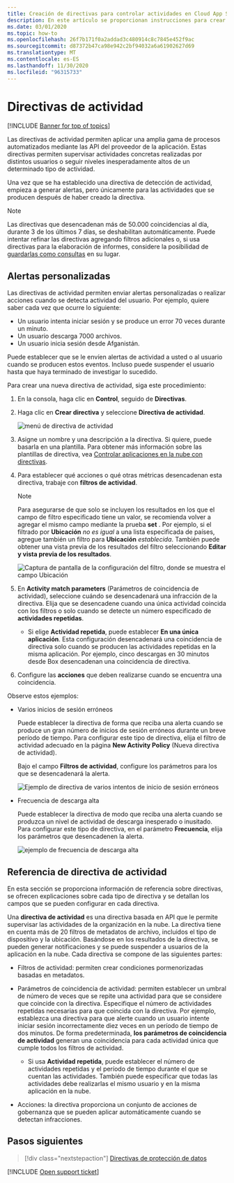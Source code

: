 ```yaml
---
title: Creación de directivas para controlar actividades en Cloud App Security
description: En este artículo se proporcionan instrucciones para crear directivas de actividad y trabajar con ellas.
ms.date: 03/01/2020
ms.topic: how-to
ms.openlocfilehash: 26f7b171f0a2addad3c480914c8c7845e452f9ac
ms.sourcegitcommit: d87372b47ca98e942c2bf94032a6a61902627d69
ms.translationtype: MT
ms.contentlocale: es-ES
ms.lasthandoff: 11/30/2020
ms.locfileid: "96315733"
---
```

# <a name="activity-policies"></a>Directivas de actividad

[!INCLUDE [Banner for top of topics](includes/banner.md)]

Las directivas de actividad permiten aplicar una amplia gama de procesos automatizados mediante las API del proveedor de la aplicación. Estas directivas permiten supervisar actividades concretas realizadas por distintos usuarios o seguir niveles inesperadamente altos de un determinado tipo de actividad.

Una vez que se ha establecido una directiva de detección de actividad, empieza a generar alertas, pero únicamente para las actividades que se producen después de haber creado la directiva.

> [!NOTE]
> Las directivas que desencadenan más de 50.000 coincidencias al día, durante 3 de los últimos 7 días, se deshabilitan automáticamente. Puede intentar refinar las directivas agregando filtros adicionales o, si usa directivas para la elaboración de informes, considere la posibilidad de [guardarlas como consultas](activity-filters-queries.md#activity-queries) en su lugar.

## <a name="custom-alerts"></a>Alertas personalizadas

Las directivas de actividad permiten enviar alertas personalizadas o realizar acciones cuando se detecta actividad del usuario. Por ejemplo, quiere saber cada vez que ocurre lo siguiente:

- Un usuario intenta iniciar sesión y se produce un error 70 veces durante un minuto.
- Un usuario descarga 7000 archivos.
- Un usuario inicia sesión desde Afganistán.

Puede establecer que se le envíen alertas de actividad a usted o al usuario cuando se producen estos eventos. Incluso puede suspender el usuario hasta que haya terminado de investigar lo sucedido.

Para crear una nueva directiva de actividad, siga este procedimiento:

1. En la consola, haga clic en **Control**, seguido de **Directivas**.

2. Haga clic en **Crear directiva** y seleccione **Directiva de actividad**.

     ![menú de directiva de actividad](media/activity-policy-menu.png)

3. Asigne un nombre y una descripción a la directiva. Si quiere, puede basarla en una plantilla. Para obtener más información sobre las plantillas de directiva, vea [Controlar aplicaciones en la nube con directivas](control-cloud-apps-with-policies.md).

4. Para establecer qué acciones o qué otras métricas desencadenan esta directiva, trabaje con **filtros de actividad**.
    > [!NOTE]
    > Para asegurarse de que solo se incluyen los resultados en los que el campo de filtro especificado tiene un valor, se recomienda volver a agregar el mismo campo mediante la prueba **set** . Por ejemplo, si el filtrado por **Ubicación** *no es igual* a una lista especificada de países, agregue también un filtro para **Ubicación** *establecida*. También puede obtener una vista previa de los resultados del filtro seleccionando **Editar y vista previa de los resultados**.
    >
    > ![Captura de pantalla de la configuración del filtro, donde se muestra el campo Ubicación](media/activity-example-location-isset.png)

5. En **Activity match parameters** (Parámetros de coincidencia de actividad), seleccione cuándo se desencadenará una infracción de la directiva. Elija que se desencadene cuando una única actividad coincida con los filtros o solo cuando se detecte un número especificado de **actividades repetidas**.
    - Si elige **Actividad repetida**, puede establecer **En una única aplicación**. Esta configuración desencadenará una coincidencia de directiva solo cuando se producen las actividades repetidas en la misma aplicación. Por ejemplo, cinco descargas en 30 minutos desde Box desencadenan una coincidencia de directiva.

6. Configure las **acciones** que deben realizarse cuando se encuentra una coincidencia.

Observe estos ejemplos:

- Varios inicios de sesión erróneos

    Puede establecer la directiva de forma que reciba una alerta cuando se produce un gran número de inicios de sesión erróneos durante un breve período de tiempo. Para configurar este tipo de directiva, elija el filtro de actividad adecuado en la página **New Activity Policy** (Nueva directiva de actividad).

    Bajo el campo **Filtros de actividad**, configure los parámetros para los que se desencadenará la alerta.

    ![Ejemplo de directiva de varios intentos de inicio de sesión erróneos](media/multiple-failed-log-on-attempts-policy-example.png "ejemplo de directiva de varios intentos de inicio de sesión erróneos")

- Frecuencia de descarga alta

    Puede establecer la directiva de modo que reciba una alerta cuando se produzca un nivel de actividad de descarga inesperado o inusitado. Para configurar este tipo de directiva, en el parámetro **Frecuencia**, elija los parámetros que desencadenen la alerta.

    ![ejemplo de frecuencia de descarga alta](media/high-download-rate-example.png "ejemplo de frecuencia de descarga alta")

## <a name="activity-policy-reference"></a>Referencia de directiva de actividad

En esta sección se proporciona información de referencia sobre directivas, se ofrecen explicaciones sobre cada tipo de directiva y se detallan los campos que se pueden configurar en cada directiva.

Una **directiva de actividad** es una directiva basada en API que le permite supervisar las actividades de la organización en la nube. La directiva tiene en cuenta más de 20 filtros de metadatos de archivo, incluidos el tipo de dispositivo y la ubicación. Basándose en los resultados de la directiva, se pueden generar notificaciones y se puede suspender a usuarios de la aplicación en la nube.
Cada directiva se compone de las siguientes partes:

- Filtros de actividad: permiten crear condiciones pormenorizadas basadas en metadatos.

- Parámetros de coincidencia de actividad: permiten establecer un umbral de número de veces que se repite una actividad para que se considere que coincide con la directiva.  Especifique el número de actividades repetidas necesarias para que coincida con la directiva. Por ejemplo, establezca una directiva para que alerte cuando un usuario intente iniciar sesión incorrectamente diez veces en un período de tiempo de dos minutos. De forma predeterminada, **los parámetros de coincidencia de actividad** generan una coincidencia para cada actividad única que cumple todos los filtros de actividad.

  - Si usa **Actividad repetida**, puede establecer el número de actividades repetidas y el período de tiempo durante el que se cuentan las actividades. También puede especificar que todas las actividades debe realizarlas el mismo usuario y en la misma aplicación en la nube.

- Acciones: la directiva proporciona un conjunto de acciones de gobernanza que se pueden aplicar automáticamente cuando se detectan infracciones.

## <a name="next-steps"></a>Pasos siguientes

> [!div class="nextstepaction"]
> [Directivas de protección de datos](data-protection-policies.md)

[!INCLUDE [Open support ticket](includes/support.md)]
